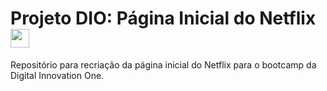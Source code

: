 # Projeto DIO: Página Inicial do Netflix <img align="center" alt="angular" height="30" width="30" src="https://upload.wikimedia.org/wikipedia/commons/0/08/Netflix_2015_logo.svg" style="max-width:100%;">
Repositório para recriação da página inicial do Netflix para o bootcamp da Digital Innovation One.